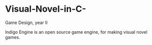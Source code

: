 # Visual-Novel-in-C-
Game Design, year II

Indigo Engine is an open source game engine, for making visual novel games.
